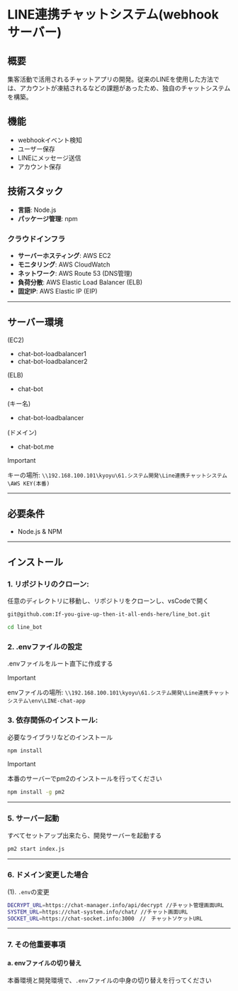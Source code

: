# LINE連携チャットシステム(webhookサーバー)
## 概要
集客活動で活用されるチャットアプリの開発。従来のLINEを使用した方法では、アカウントが凍結されるなどの課題があったため、独自のチャットシステムを構築。

## 機能
- webhookイベント検知
- ユーザー保存
- LINEにメッセージ送信
- アカウント保存

## 技術スタック
- **言語**: Node.js
- **パッケージ管理**: npm

### クラウドインフラ
- **サーバーホスティング**: AWS EC2
- **モニタリング**: AWS CloudWatch
- **ネットワーク**: AWS Route 53 (DNS管理)
- **負荷分散**: AWS Elastic Load Balancer (ELB)
- **固定IP**: AWS Elastic IP (EIP)
---

## サーバー環境

(EC2)
- chat-bot-loadbalancer1
- chat-bot-loadbalancer2

(ELB)
- chat-bot

(キー名)
- chat-bot-loadbalancer
  
(ドメイン)
- chat-bot.me

> [!IMPORTANT]
>キーの場所: `\\192.168.100.101\kyoyu\61.システム開発\Line連携チャットシステム\AWS KEY(本番)`
---

## 必要条件
- Node.js & NPM

---

## インストール
### 1. リポジトリのクローン:
任意のディレクトリに移動し、リポジトリをクローンし、vsCodeで開く
```bash
git@github.com:If-you-give-up-then-it-all-ends-here/line_bot.git
```
```bash
cd line_bot
```

### 2. .envファイルの設定
.envファイルをルート直下に作成する
> [!IMPORTANT]
> envファイルの場所: `\\192.168.100.101\kyoyu\61.システム開発\Line連携チャットシステム\env\LINE-chat-app`

### 3. 依存関係のインストール:

必要なライブラリなどのインストール
```bash
npm install
```

> [!IMPORTANT]
> 本番のサーバーでpm2のインストールを行ってください
```bash
npm install -g pm2
```
---

### 5. サーバー起動
すべてセットアップ出来たら、開発サーバーを起動する
```bash
pm2 start index.js
```

---

### 6. ドメイン変更した場合
(1). `.env`の変更
```bash
DECRYPT_URL=https://chat-manager.info/api/decrypt //チャット管理画面URL
SYSTEM_URL=https://chat-system.info/chat/ //チャット画面URL
SOCKET_URL=https://chat-socket.info:3000　//　チャットソケットURL
```

---

### 7. その他重要事項
#### a. envファイルの切り替え
本番環境と開発環境で、`.env`ファイルの中身の切り替えを行ってください




